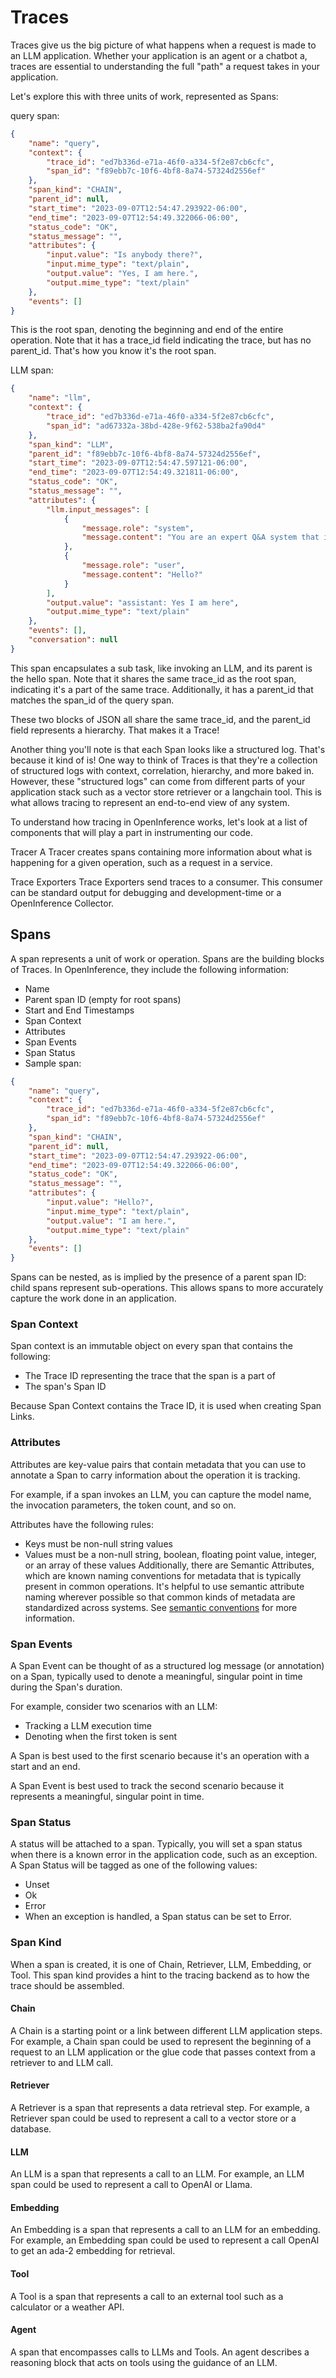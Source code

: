 # Traces

Traces give us the big picture of what happens when a request is made to an LLM application. Whether your application is an agent or a chatbot a, traces are essential to understanding the full "path" a request takes in your application.

Let's explore this with three units of work, represented as Spans:

query span:

```json
{
    "name": "query",
    "context": {
        "trace_id": "ed7b336d-e71a-46f0-a334-5f2e87cb6cfc",
        "span_id": "f89ebb7c-10f6-4bf8-8a74-57324d2556ef"
    },
    "span_kind": "CHAIN",
    "parent_id": null,
    "start_time": "2023-09-07T12:54:47.293922-06:00",
    "end_time": "2023-09-07T12:54:49.322066-06:00",
    "status_code": "OK",
    "status_message": "",
    "attributes": {
        "input.value": "Is anybody there?",
        "input.mime_type": "text/plain",
        "output.value": "Yes, I am here.",
        "output.mime_type": "text/plain"
    },
    "events": []
}
```

This is the root span, denoting the beginning and end of the entire operation. Note that it has a trace_id field indicating the trace, but has no parent_id. That's how you know it's the root span.

LLM span:

```json
{
    "name": "llm",
    "context": {
        "trace_id": "ed7b336d-e71a-46f0-a334-5f2e87cb6cfc",
        "span_id": "ad67332a-38bd-428e-9f62-538ba2fa90d4"
    },
    "span_kind": "LLM",
    "parent_id": "f89ebb7c-10f6-4bf8-8a74-57324d2556ef",
    "start_time": "2023-09-07T12:54:47.597121-06:00",
    "end_time": "2023-09-07T12:54:49.321811-06:00",
    "status_code": "OK",
    "status_message": "",
    "attributes": {
        "llm.input_messages": [
            {
                "message.role": "system",
                "message.content": "You are an expert Q&A system that is trusted around the world.\nAlways answer the query using the provided context information, and not prior knowledge.\nSome rules to follow:\n1. Never directly reference the given context in your answer.\n2. Avoid statements like 'Based on the context, ...' or 'The context information ...' or anything along those lines."
            },
            {
                "message.role": "user",
                "message.content": "Hello?"
            }
        ],
        "output.value": "assistant: Yes I am here",
        "output.mime_type": "text/plain"
    },
    "events": [],
    "conversation": null
}
```

This span encapsulates a sub task, like invoking an LLM, and its parent is the hello span. Note that it shares the same trace_id as the root span, indicating it's a part of the same trace. Additionally, it has a parent_id that matches the span_id of the query span.

These two blocks of JSON all share the same trace_id, and the parent_id field represents a hierarchy. That makes it a Trace!

Another thing you'll note is that each Span looks like a structured log. That's because it kind of is! One way to think of Traces is that they're a collection of structured logs with context, correlation, hierarchy, and more baked in. However, these "structured logs" can come from different parts of your application stack such as a vector store retriever or a langchain tool. This is what allows tracing to represent an end-to-end view of any system.

To understand how tracing in OpenInference works, let's look at a list of components that will play a part in instrumenting our code.

Tracer
A Tracer creates spans containing more information about what is happening for a given operation, such as a request in a service.

Trace Exporters
Trace Exporters send traces to a consumer. This consumer can be standard output for debugging and development-time or a OpenInference Collector.

## Spans

A span represents a unit of work or operation. Spans are the building blocks of Traces. In OpenInference, they include the following information:

-   Name
-   Parent span ID (empty for root spans)
-   Start and End Timestamps
-   Span Context
-   Attributes
-   Span Events
-   Span Status
-   Sample span:

```json
{
    "name": "query",
    "context": {
        "trace_id": "ed7b336d-e71a-46f0-a334-5f2e87cb6cfc",
        "span_id": "f89ebb7c-10f6-4bf8-8a74-57324d2556ef"
    },
    "span_kind": "CHAIN",
    "parent_id": null,
    "start_time": "2023-09-07T12:54:47.293922-06:00",
    "end_time": "2023-09-07T12:54:49.322066-06:00",
    "status_code": "OK",
    "status_message": "",
    "attributes": {
        "input.value": "Hello?",
        "input.mime_type": "text/plain",
        "output.value": "I am here.",
        "output.mime_type": "text/plain"
    },
    "events": []
}
```

Spans can be nested, as is implied by the presence of a parent span ID: child spans represent sub-operations. This allows spans to more accurately capture the work done in an application.

### Span Context

Span context is an immutable object on every span that contains the following:

-   The Trace ID representing the trace that the span is a part of
-   The span's Span ID

Because Span Context contains the Trace ID, it is used when creating Span Links.

### Attributes

Attributes are key-value pairs that contain metadata that you can use to annotate a Span to carry information about the operation it is tracking.

For example, if a span invokes an LLM, you can capture the model name, the invocation parameters, the token count, and so on.

Attributes have the following rules:

-   Keys must be non-null string values
-   Values must be a non-null string, boolean, floating point value, integer, or an array of these values
    Additionally, there are Semantic Attributes, which are known naming conventions for metadata that is typically present in common operations. It's helpful to use semantic attribute naming wherever possible so that common kinds of metadata are standardized across systems. See [semantic conventions](./semantic_conventions.md) for more information.

### Span Events

A Span Event can be thought of as a structured log message (or annotation) on a Span, typically used to denote a meaningful, singular point in time during the Span's duration.

For example, consider two scenarios with an LLM:

-   Tracking a LLM execution time
-   Denoting when the first token is sent

A Span is best used to the first scenario because it's an operation with a start and an end.

A Span Event is best used to track the second scenario because it represents a meaningful, singular point in time.

### Span Status

A status will be attached to a span. Typically, you will set a span status when there is a known error in the application code, such as an exception. A Span Status will be tagged as one of the following values:

-   Unset
-   Ok
-   Error
-   When an exception is handled, a Span status can be set to Error.

### Span Kind

When a span is created, it is one of Chain, Retriever, LLM, Embedding, or Tool. This span kind provides a hint to the tracing backend as to how the trace should be assembled.

#### Chain

A Chain is a starting point or a link between different LLM application steps. For example, a Chain span could be used to represent the beginning of a request to an LLM application or the glue code that passes context from a retriever to and LLM call.

#### Retriever

A Retriever is a span that represents a data retrieval step. For example, a Retriever span could be used to represent a call to a vector store or a database.

#### LLM

An LLM is a span that represents a call to an LLM. For example, an LLM span could be used to represent a call to OpenAI or Llama.

#### Embedding

An Embedding is a span that represents a call to an LLM for an embedding. For example, an Embedding span could be used to represent a call OpenAI to get an ada-2 embedding for retrieval.

#### Tool

A Tool is a span that represents a call to an external tool such as a calculator or a weather API.

#### Agent

A span that encompasses calls to LLMs and Tools. An agent describes a reasoning block that acts on tools using the guidance of an LLM.
